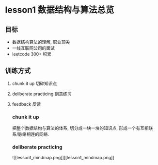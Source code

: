 # lesson1 数据结构与算法总览

## 目标

- 数据结构算法的理解, 职业顶尖
- 一线互联网公司的面试
- leetcode 300+ 积累

## 训练方式

1. chunk it up 切碎知识点
2. deliberate practicing 刻意练习
3. feedback 反馈

	### chunk it up

	把整个数据结构与算法的体系, 切分成一块一块的知识点, 形成一个有互相联系/脉络相连的网络.

	### deliberate practicing
	![[lesson1_mindmap.png]][[lesson1_mindmap.png]]












